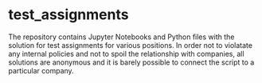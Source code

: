 # test_assignments
The repository contains Jupyter Notebooks and Python files with the solution for test assignments for various positions. 
In order not to violatate any internal policies and not to spoil the relationship with companies, all solutions are anonymous and it is barely possible to connect the script to a particular company. 

